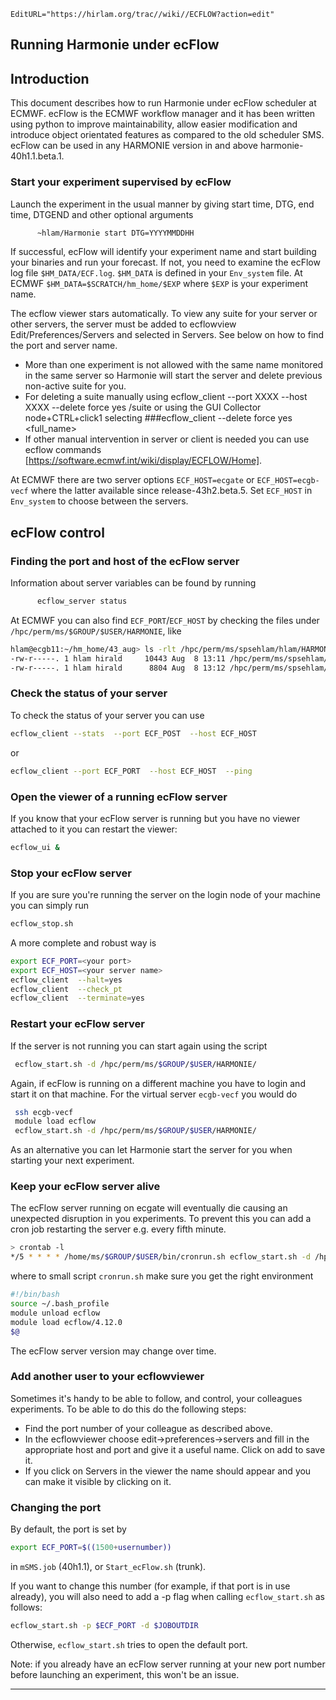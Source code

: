 ```@meta
EditURL="https://hirlam.org/trac//wiki//ECFLOW?action=edit"
```


## Running Harmonie under ecFlow

## Introduction

This document describes how to run Harmonie under ecFlow scheduler at ECMWF. ecFlow is the ECMWF workflow manager and it has been written using python to improve maintainability, allow easier modification and introduce object orientated features as compared to the old scheduler SMS. ecFlow can be used in any HARMONIE version in and above harmonie-40h1.1.beta.1.

### Start your experiment supervised by ecFlow
 
Launch the experiment in the usual manner by giving start time, DTG, end time, DTGEND and other optional arguments

```bash
      ~hlam/Harmonie start DTG=YYYYMMDDHH
```

If successful, ecFlow will identify your experiment name and start building your binaries and run your forecast. If not, you need to examine the ecFlow log file `$HM_DATA/ECF.log`. `$HM_DATA` is defined in your `Env_system` file. At ECMWF `$HM_DATA=$SCRATCH/hm_home/$EXP` where `$EXP` is your experiment name.

The ecflow viewer stars automatically. To view any suite for your server or other servers, the server must be added to ecflowview Edit/Preferences/Servers and selected in Servers. See below on how to find the port and server name.

 * More than one experiment is not allowed with the same name monitored in the same server so Harmonie will start the server and delete previous non-active suite for you.
 * For deleting a suite manually using ecflow_client --port XXXX --host XXXX --delete force yes /suite or using the GUI Collector node+CTRL+click1 selecting ###ecflow_client --delete force yes <full_name>
 * If other manual intervention in server or client is needed you can use ecflow commands [https://software.ecmwf.int/wiki/display/ECFLOW/Home].

At ECMWF there are two server options `ECF_HOST=ecgate` or `ECF_HOST=ecgb-vecf` where the latter available since release-43h2.beta.5. Set `ECF_HOST` in `Env_system` to choose between the servers.

## ecFlow control

### Finding the port and host of the ecFlow server

Information about server variables can be found by running

```bash
      ecflow_server status 
```

At ECMWF you can also find `ECF_PORT`/`ECF_HOST` by checking the files under `/hpc/perm/ms/$GROUP/$USER/HARMONIE`, like 

```bash
hlam@ecgb11:~/hm_home/43_aug> ls -rlt /hpc/perm/ms/spsehlam/hlam/HARMONIE/*.ecf.*
-rw-r-----. 1 hlam hirald     10443 Aug  8 13:11 /hpc/perm/ms/spsehlam/hlam/HARMONIE/ecgb-vecf.4531.ecf.log
-rw-r-----. 1 hlam hirald      8804 Aug  8 13:12 /hpc/perm/ms/spsehlam/hlam/HARMONIE/ecgate.4531.ecf.log
```

### Check the status of your server

To check the status of your server you can use

```bash
ecflow_client --stats  --port ECF_POST  --host ECF_HOST
```

or

```bash
ecflow_client --port ECF_PORT  --host ECF_HOST  --ping
```

### Open the viewer of a running ecFlow server

If you know that your ecFlow server is running but you have no viewer attached to it you can restart the viewer:

```bash
ecflow_ui &
```

### Stop your ecFlow server

If you are sure you're running the server on the login node of your machine you can simply run

```bash
ecflow_stop.sh
```

A more complete and robust way is

```bash
export ECF_PORT=<your port>
export ECF_HOST=<your server name>
ecflow_client  --halt=yes
ecflow_client  --check_pt
ecflow_client  --terminate=yes
```


### Restart your ecFlow server

 If the server is not running you can start again using the script

```bash
 ecflow_start.sh -d /hpc/perm/ms/$GROUP/$USER/HARMONIE/
```

 Again, if ecFlow is running on a different machine you have to login and start it on that machine. For the virtual server `ecgb-vecf` you would do

```bash
 ssh ecgb-vecf
 module load ecflow
 ecflow_start.sh -d /hpc/perm/ms/$GROUP/$USER/HARMONIE/
```

As an alternative you can let Harmonie start the server for you when starting your next experiment.

### Keep your ecFlow server alive

The ecFlow server running on ecgate will eventually die causing an unexpected disruption in you experiments. To prevent this you can add a cron job restarting the server e.g. every fifth minute.

```bash
> crontab -l
*/5 * * * * /home/ms/$GROUP/$USER/bin/cronrun.sh ecflow_start.sh -d /hpc/perm/ms/$GROUP/$USER/HARMONIE > ~/ecflow_start.out 2>&1
```

where to small script `cronrun.sh` make sure you get the right environment

```bash
#!/bin/bash
source ~/.bash_profile
module unload ecflow
module load ecflow/4.12.0
$@
```

The ecFlow server version may change over time.

### Add another user to your ecflowviewer

Sometimes it's handy to be able to follow, and control, your colleagues experiments. To be able to do this do the following steps:

 - Find the port number of your colleague as described above.
 - In the ecflowviewer choose edit->preferences->servers and fill in the appropriate host and port and give it a useful name. Click on add to save it.
 - If you click on Servers in the viewer the name should appear and you can make it visible by clicking on it.


### Changing the port

By default, the port is set by 
```bash
export ECF_PORT=$((1500+usernumber))
```
in `mSMS.job` (40h1.1), or `Start_ecFlow.sh` (trunk). 

If you want to change this number (for example, if that port is in use already), you will also need to add a -p flag when calling `ecflow_start.sh` as follows:
```bash
ecflow_start.sh -p $ECF_PORT -d $JOBOUTDIR
```
Otherwise, `ecflow_start.sh` tries to open the default port. 

Note: if you already have an ecFlow server running at your new port number before launching an experiment, this won't be an issue. 

 


----


